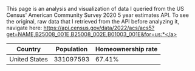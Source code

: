 This page is an analysis and visualization of data I queried from the US Census' American Community Survey 2020 5 year estimates API. To see the original, raw data that I retrieved from the API before analyzing it, navigate here: <a href="https://api.census.gov/data/2022/acs/acs5?get=NAME,B25008_001E,B25008_002E,B01003_001E&for=us:*">https://api.census.gov/data/2022/acs/acs5?get=NAME,B25008_001E,B25008_002E,B01003_001E&for=us:*</a>

|Country|Population|Homeownership rate|
|---|---|---|
|United States|331097593|67.41%|
